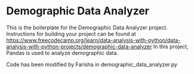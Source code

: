 # Demographic Data Analyzer

This is the boilerplate for the Demographic Data Analyzer project. Instructions for building your project can be found at https://www.freecodecamp.org/learn/data-analysis-with-python/data-analysis-with-python-projects/demographic-data-analyzer
In this project, Pandas is used to analyze demographic data. 

Code has been modified by Farisha in demographic_data_analyzer.py
